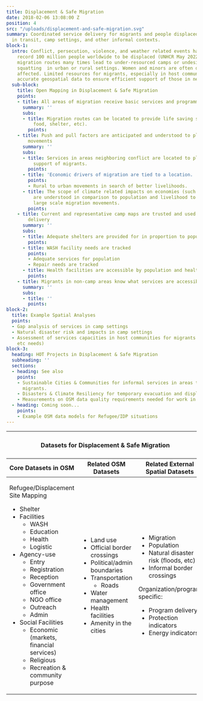 ```yaml
---
title: Displacement & Safe Migration
date: 2018-02-06 13:08:00 Z
position: 4
src: "/uploads/displacement-and-safe-migration.svg"
summary: Coordinated service delivery for migrants and people displaced from home
  in transit, camp settings, and other informal contexts.
block-1:
  intro: Conflict, persecution, violence, and weather related events have caused a
    record 100 million people worldwide to be displaced (UNHCR May 2022). Challenging
    migration routes many times lead to under-resourced camps or undesirable conditions
    squatting  in urban or rural settings. Women and minors are often disproportionately
    affected. Limited resources for migrants, especially in host communities, require
    accurate geospatial data to ensure efficient support of those in need.
  sub-block:
    title: Open Mapping in Displacement & Safe Migration
    points:
    - title: All areas of migration receive basic services and programming
      summary: ''
      subs:
      - title: Migration routes can be located to provide life saving services (water,
          food, shelter, etc).
        points: 
    - title: Push and pull factors are anticipated and understood to plan for population
        movements
      summary: ''
      subs:
      - title: Services in areas neighboring conflict are located to plan for better
          support of migrants.
        points: 
      - title: 'Economic drivers of migration are tied to a location. '
        points:
        - Rural to urban movements in search of better livelihoods.
      - title: The scope of climate related impacts on economies (such as drought)
          are understood in comparison to population and livelihood to anticipate
          large scale migration movements.
        points: 
    - title: Current and representative camp maps are trusted and used to plan service
        delivery
      summary: ''
      subs:
      - title: Adequate shelters are provided for in proportion to population
        points: 
      - title: WASH facility needs are tracked
        points:
        - Adequate services for population
        - Repair needs are tracked
      - title: Health facilities are accessible by population and healthcare providers
        points: 
    - title: Migrants in non-camp areas know what services are accessible.
      summary: ''
      subs:
      - title: ''
        points: 
block-2:
  title: Example Spatial Analyses
  points:
  - Gap analysis of services in camp settings
  - Natural disaster risk and impacts in camp settings
  - Assessment of services capacities in host communities for migrants (food, shelter,
    etc needs)
block-3:
  heading: HOT Projects in Displacement & Safe Migration
  subheading: ''
  sections:
  - heading: See also
    points:
    - Sustainable Cities & Communities for informal services in areas that may host
      migrants.
    - Disasters & Climate Resiliency for temporary evacuation and displacement.
    - Measurements on OSM data quality requirements needed for work in this area
  - heading: Coming soon...
    points:
    - Example OSM data models for Refugee/IDP situations
---
```


<table>
<colgroup>
<col width="10%" span="3" />
</colgroup>
<thead>
<tr>
<th colspan="3"><h4>Datasets for Displacement & Safe Migration</h4></th>
</tr>
<tr>
<th>Core Datasets in OSM</th>
<th>Related OSM Datasets</th>
<th>Related External Spatial Datasets</th>
</tr>
</thead>
<tbody>
<tr>
<td>
<p class="underline">Refugee/Displacement Site Mapping</p>
<ul>
<li>Shelter</li>
<li>Facilities
<ul>
<li>WASH</li>
<li>Education</li>
<li>Health</li>
<li>Logistic</li>
</ul>
</li>
<li>Agency-use
<ul>
<li>Entry</li>
<li>Registration</li>
<li>Reception</li>
<li>Government office</li>
<li>NGO office</li>
<li>Outreach</li>
<li>Admin</li>
</ul>
</li>
<li>Social Facilities
<ul>
<li>Economic (markets, financial services)</li>
<li>Religious</li>
<li>Recreation & community purpose</li>
</ul>
</li>
</ul>
</td>
<td>
<ul>
<li>Land use</li>
<li>Official border crossings</li>
<li>Political/admin boundaries</li>
<li>Transportation<ul><li>Roads</li></ul></li>
<li>Water management</li>
<li>Health facilities</li>
<li>Amenity in the cities</li>
</ul>
</td>
<td>
<ul>
<li>Migration</li>
<li>Population</li>
<li>Natural disaster risk (floods, etc)</li>
<li>Informal border crossings</li>
</ul>
<p>Organization/program specific:</p>
<ul>
<li>Program delivery</li>
<li>Protection indicators</li>
<li>Energy indicators</li>
</ul>
</td>
</tr></tbody></table>
